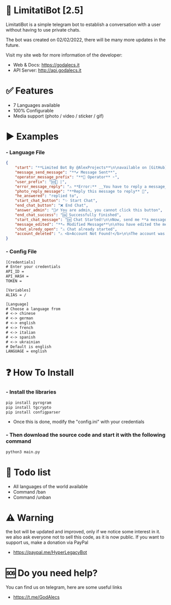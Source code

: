 # 🤖 LimitatiBot [2.5]
LimitatiBot is a simple telegram bot to establish a conversation with a user without having to use private chats.

The bot was created on 02/02/2022, there will be many more updates in the future.

Visit my site web for more information of the developer: 
- Web & Docs: https://godalecs.it 
- API Server: http://api.godalecs.it

# ✅ Features
- 7 Languages available
- 100% Configurable
- Media support (photo / video / sticker / gif)

# ▶️ Examples
### - Language File
```json
{
    "start": "**Limited Bot By @AlexProjects**\n\navailable on [GitHub](https://github.com/xMrPente/LimitatiBot)\n\nTo change the message text, go to the 'lang' folder in our source code",
    "message_send_message": "**✔️ Message Sent**",
    "operator_message_prefix": "**🔧 Operator** ➣",
    "user_prefix": "🆕💬 |",
    "error_message_reply": "⚠️ **Error:** __You have to reply a message__",
    "photo_reply_message": "**Reply this message to reply** 💬",
    "he_answered": "replied to",
    "start_chat_button": "✨ Start Chat",
    "end_chat_button": "❌ End Chat",
    "answer_admin": "👮‍♂️ You are admin, you cannot click this button",
    "end_chat_success": "🆗 Successfully finished",
    "start_chat_message": "🆗 Chat Started!\n\nNow, send me **a message** explaining your problem! One of our **Admin** will answer you as soon as possible",
    "message_edited": "**✏️ Modified Message**\n\nYou have edited the message, the recipient <u>will not see the modification you made</u>, however we advise you to **rewrite the message correctly**",
    "chat_alredy_open": "⚠️ Chat already started",
    "account_deleted": "⚠️ <b>Account Not Found!</b>\n\nThe account was not found, therefore we were unable to send any messages. The account is likely to have been <b>Locked</b> or <b>Deleted</b>"
}
```
### - Config File
```txt
[Credentials]
# Enter your credentials
API_ID =
API_HASH =
TOKEN =

[Variables]
ALIAS = /

[Language]
# Choose a language from
# <-> chinese
# <-> german
# <-> english
# <-> french
# <-> italian
# <-> spanish
# <-> ukrainian
# Default is english
LANGUAGE = english
```
# ❓ How To Install
### - Install the libraries
```python
pip install pyrogram
pip install tgcrypto 
pip install configparser
```

- Once this is done, modify the "config.ini" with your credentials

### - Then download the source code and start it with the following command
```python
python3 main.py
```

# 📝 Todo list
- All languages of the world available
- Command /ban
- Command /unban

# ⚠️ Warning
the bot will be updated and improved, only if we notice some interest in it.
we also ask everyone not to sell this code, as it is now public.
If you want to support us, make a donation via PayPal

- https://paypal.me/HyperLegacyBot

# 🆘 Do you need help?
You can find us on telegram, here are some useful links
- https://t.me/GodAlecs
